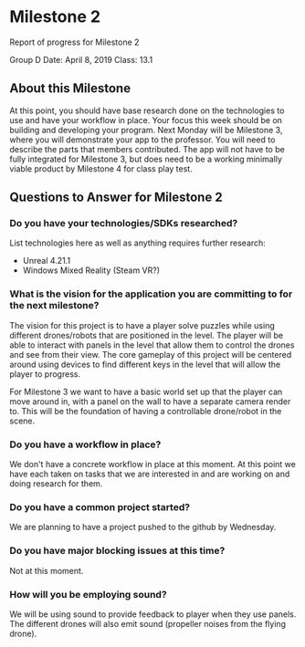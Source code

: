 # Milestone 2

Report of progress for Milestone 2

Group D
Date: April 8, 2019
Class: 13.1

## About this Milestone 

At this point, you should have base research done on the technologies to use and have your workflow in place. Your focus this week should be on building and developing your program. Next Monday will be Milestone 3, where you will demonstrate your app to the professor. You will need to describe the parts that members contributed. The app will not have to be fully integrated for Milestone 3, but does need to be a working minimally viable product by Milestone 4 for class play test. 

## Questions to Answer for Milestone 2

### Do you have your technologies/SDKs researched? 

List technologies here as well as anything requires further research:

* Unreal 4.21.1
* Windows Mixed Reality (Steam VR?)

### What is the vision for the application you are committing to for the next milestone?

The vision for this project is to have a player solve puzzles while using different drones/robots that are positioned in the level. The player will be able to interact with panels in the level that allow them to control the drones and see from their view. The core gameplay of this project will be centered around using devices to find different keys in the level that will allow the player to progress.

For Milestone 3 we want to have a basic world set up that the player can move around in, with a panel on the wall to have a separate camera render to. This will be the foundation of having a controllable drone/robot in the scene.

### Do you have a workflow in place? 

We don't have a concrete workflow in place at this moment. At this point we have each taken on tasks that we are interested in and are working on and doing research for them.

### Do you have a common project started?

We are planning to have a project pushed to the github by Wednesday.

### Do you have major blocking issues at this time? 

Not at this moment.

### How will you be employing sound? 

We will be using sound to provide feedback to player when they use panels. The different drones will also emit sound (propeller noises from the flying drone). 
